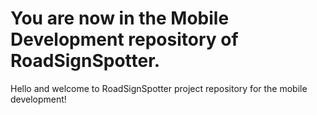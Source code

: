 # You are now in the Mobile Development repository of RoadSignSpotter.
Hello and welcome to RoadSignSpotter project repository for the mobile development!
